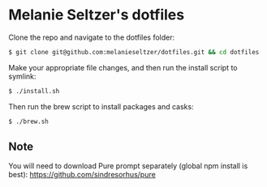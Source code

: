 # Melanie Seltzer's dotfiles

Clone the repo and navigate to the dotfiles folder:

```bash
$ git clone git@github.com:melanieseltzer/dotfiles.git && cd dotfiles
```

Make your appropriate file changes, and then run the install script to symlink:

```bash
$ ./install.sh
```

Then run the brew script to install packages and casks:

```bash
$ ./brew.sh
```

## Note

You will need to download Pure prompt separately (global npm install is best): https://github.com/sindresorhus/pure
